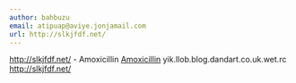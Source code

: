 ```yaml
---
author: bahbuzu
email: atipuap@aviye.jonjamail.com
url: http://slkjfdf.net/
---
```


http://slkjfdf.net/ - Amoxicillin <a href="http://slkjfdf.net/">Amoxicillin</a> yik.llob.blog.dandart.co.uk.wet.rc http://slkjfdf.net/